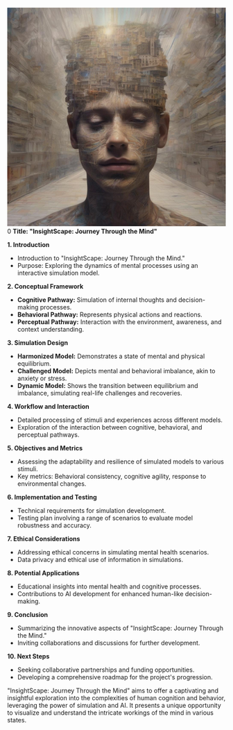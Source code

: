 ![Alt text](PHOTOREAL%5BISTIC_InsightScape__Journey_Through_the_.png)  
0
 **Title: "InsightScape: Journey Through the Mind"**

**1. Introduction**
   - Introduction to "InsightScape: Journey Through the Mind."
   - Purpose: Exploring the dynamics of mental processes using an interactive simulation model.

**2. Conceptual Framework**
   - **Cognitive Pathway:** Simulation of internal thoughts and decision-making processes.
   - **Behavioral Pathway:** Represents physical actions and reactions.
   - **Perceptual Pathway:** Interaction with the environment, awareness, and context understanding.

**3. Simulation Design**
   - **Harmonized Model:** Demonstrates a state of mental and physical equilibrium.
   - **Challenged Model:** Depicts mental and behavioral imbalance, akin to anxiety or stress.
   - **Dynamic Model:** Shows the transition between equilibrium and imbalance, simulating real-life challenges and recoveries.

**4. Workflow and Interaction**
   - Detailed processing of stimuli and experiences across different models.
   - Exploration of the interaction between cognitive, behavioral, and perceptual pathways.

**5. Objectives and Metrics**
   - Assessing the adaptability and resilience of simulated models to various stimuli.
   - Key metrics: Behavioral consistency, cognitive agility, response to environmental changes.

**6. Implementation and Testing**
   - Technical requirements for simulation development.
   - Testing plan involving a range of scenarios to evaluate model robustness and accuracy.

**7. Ethical Considerations**
   - Addressing ethical concerns in simulating mental health scenarios.
   - Data privacy and ethical use of information in simulations.

**8. Potential Applications**
   - Educational insights into mental health and cognitive processes.
   - Contributions to AI development for enhanced human-like decision-making.

**9. Conclusion**
   - Summarizing the innovative aspects of "InsightScape: Journey Through the Mind."
   - Inviting collaborations and discussions for further development.

**10. Next Steps**
   - Seeking collaborative partnerships and funding opportunities.
   - Developing a comprehensive roadmap for the project's progression.

"InsightScape: Journey Through the Mind" aims to offer a captivating and insightful exploration into the complexities of human cognition and behavior, leveraging the power of simulation and AI. It presents a unique opportunity to visualize and understand the intricate workings of the mind in various states.